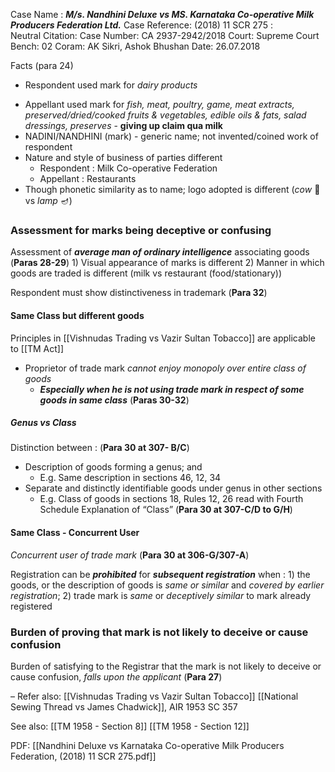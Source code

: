 Case Name : ***M/s. Nandhini Deluxe vs MS. Karnataka Co-operative Milk Producers Federation Ltd.***
Case Reference: (2018) 11 SCR 275 :  
Neutral Citation:
Case Number: CA 2937-2942/2018
Court: Supreme Court
Bench: 02
Coram: AK Sikri, Ashok Bhushan
Date: 26.07.2018

Facts (para 24)
- Respondent used mark for *dairy products* 
* Appellant used mark for *fish, meat, poultry, game, meat extracts, preserved/dried/cooked fruits & vegetables, edible oils & fats, salad dressings, preserves* - **giving up claim qua milk**
* NADINI/NANDHINI (mark) - generic name; not invented/coined work of respondent
* Nature and style of business of parties different 
	* Respondent : Milk Co-operative Federation
	* Appellant : Restaurants
* Though phonetic similarity as to name; logo adopted is different (*cow* 🐄 vs *lamp* 🪔)

### Assessment for marks being deceptive or confusing

Assessment of ***average man of ordinary intelligence*** associating goods (**Paras 28-29**) 
	1) Visual appearance of marks is different
	2) Manner in which goods are traded is different (milk vs restaurant (food/stationary))

Respondent must show distinctiveness in trademark (**Para 32**)

#### Same Class but different goods

Principles in [[Vishnudas Trading vs Vazir Sultan Tobacco]] are applicable to [[TM Act]]
* Proprietor of trade mark *cannot enjoy monopoly over entire class of goods*
	* ***Especially when he is not using trade mark in respect of some goods in same class***
(**Paras 30-32**)

##### Genus vs Class 

Distinction between : (**Para 30 at 307- B/C**)
- Description of goods forming a genus; and
	- E.g. Same description in sections 46, 12, 34
- Separate and distinctly identifiable goods under genus in other sections
	- E.g. Class of goods in sections 18, Rules 12, 26 read with Fourth Schedule 
Explanation of “Class” (**Para 30 at 307-C/D to G/H**)

#### Same Class - Concurrent User

*Concurrent user of trade mark*  (**Para 30 at 306-G/307-A**)

Registration can be ***prohibited*** for ***subsequent registration*** when : 
	1) the goods, or the description of goods is *same or similar* and *covered by earlier registration*;
	2) trade mark is *same* or *deceptively similar* to mark already registered 



### Burden of proving that mark is not likely to deceive or cause confusion

Burden of satisfying to the Registrar that the mark is not likely to deceive or cause confusion, *falls upon the applicant* (**Para 27**)

–
Refer also:
[[Vishnudas Trading vs Vazir Sultan Tobacco]]
[[National Sewing Thread vs James Chadwick]], AIR 1953 SC 357

See also:
[[TM 1958 - Section 8]] 
[[TM 1958 - Section 12]]

PDF:
[[Nandhini Deluxe vs Karnataka Co-operative Milk Producers Federation, (2018) 11 SCR 275.pdf]]